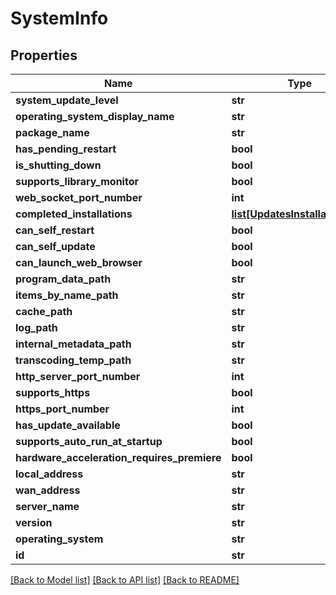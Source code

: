 # SystemInfo

## Properties
Name | Type | Description | Notes
------------ | ------------- | ------------- | -------------
**system_update_level** | **str** |  | [optional] 
**operating_system_display_name** | **str** |  | [optional] 
**package_name** | **str** |  | [optional] 
**has_pending_restart** | **bool** |  | [optional] 
**is_shutting_down** | **bool** |  | [optional] 
**supports_library_monitor** | **bool** |  | [optional] 
**web_socket_port_number** | **int** |  | [optional] 
**completed_installations** | [**list[UpdatesInstallationInfo]**](UpdatesInstallationInfo.md) |  | [optional] 
**can_self_restart** | **bool** |  | [optional] 
**can_self_update** | **bool** |  | [optional] 
**can_launch_web_browser** | **bool** |  | [optional] 
**program_data_path** | **str** |  | [optional] 
**items_by_name_path** | **str** |  | [optional] 
**cache_path** | **str** |  | [optional] 
**log_path** | **str** |  | [optional] 
**internal_metadata_path** | **str** |  | [optional] 
**transcoding_temp_path** | **str** |  | [optional] 
**http_server_port_number** | **int** |  | [optional] 
**supports_https** | **bool** |  | [optional] 
**https_port_number** | **int** |  | [optional] 
**has_update_available** | **bool** |  | [optional] 
**supports_auto_run_at_startup** | **bool** |  | [optional] 
**hardware_acceleration_requires_premiere** | **bool** |  | [optional] 
**local_address** | **str** |  | [optional] 
**wan_address** | **str** |  | [optional] 
**server_name** | **str** |  | [optional] 
**version** | **str** |  | [optional] 
**operating_system** | **str** |  | [optional] 
**id** | **str** |  | [optional] 

[[Back to Model list]](../README.md#documentation-for-models) [[Back to API list]](../README.md#documentation-for-api-endpoints) [[Back to README]](../README.md)


